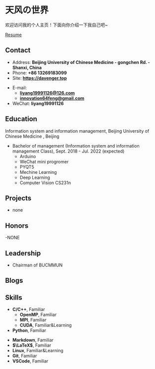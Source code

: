 # 天风の世界

欢迎访问我的个人主页！下面向你介绍一下我自己吧\~

[Resume](https://wu-kan.github.io/resume/resume.pdf)

<!-- .slide -->

## Contact

- Address: **Beijing University of Chinese Medicine - gongchen  Rd. - Shanxi, China**
- Phone: **+86 13269183099**
- Site: **<https://davenger.top>**

<!-- .slide vertical=true -->

- E-mail:
  - **[liyang19991126@126.com](mailto:liyang19991126@126.com)**
  - **[innovation64feng@gmail.com](mailto:innovation64feng@gmail.com)**
- WeChat: **liyang19991126**

<!-- .slide -->

## Education

<!-- .slide vertical=true -->

Information system and information management, Beijing University of Chinese Medicine , Beijing

- Bachelor of management (Information system and information management Class), Sept. 2018 - Jul. 2022 (expected)
  - Arduino
  - WeChat mini progromer
  - PYQT5
  - Mechine Learning
  - Deep Learning
  - Computer Vision CS231n

<!-- .slide -->

## Projects

<!-- .slide vertical=true -->

- none
<!-- .slide -->

## Honors

-NONE

<!-- .slide -->

## Leadership

- Chairman of BUCMMUN

<!-- .slide -->

## Blogs


<!-- .slide -->

## Skills

<!-- .slide vertical=true -->

- **C/C++**, Familiar
  - **OpenMP**, Familiar
  - **MPI**, Familiar
  - **CUDA**, Familiar&Learning
- **Python**, Familiar

<!-- .slide vertical=true -->

- **Markdown**, Familiar
- **$\LaTeX$**, Familiar
- **Linux**, Familiar&Learning
- **Git**, Familiar
- **VSCode**, Familiar
